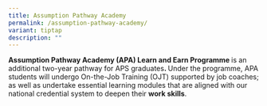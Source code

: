 ```yaml
---
title: Assumption Pathway Academy
permalink: /assumption-pathway-academy/
variant: tiptap
description: ""
---
```

<p><strong>Assumption Pathway Academy (APA) Learn and Earn Programme </strong>is
an additional two-year pathway for APS graduates<strong>. </strong>Under
the programme, APA students will undergo On-the-Job Training (OJT) supported
by job coaches; as well as undertake essential learning modules that are
aligned with our national credential system to deepen their <strong>work skills</strong>.</p>